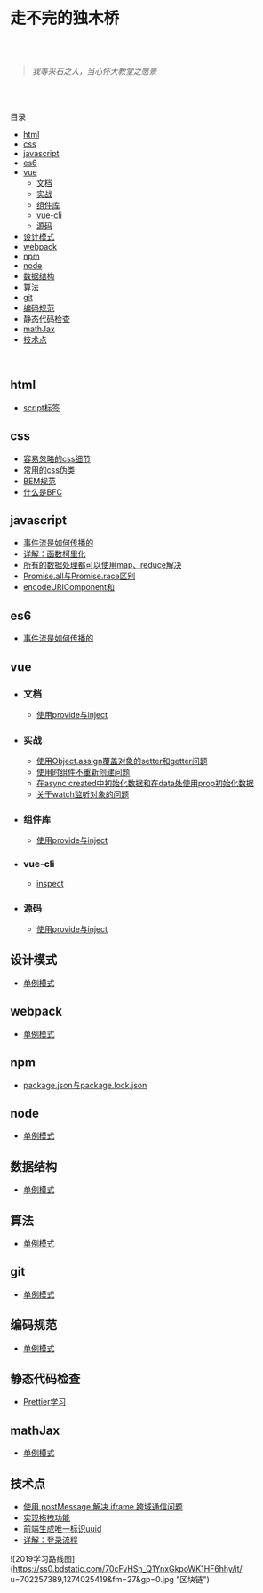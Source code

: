 # 走不完的独木桥 

<br>
<br>

> *我等采石之人，当心怀大教堂之愿景*    

<br>
<br>

目录
* [html](#html)
* [css](#css)
* [javascript](#javascript)
* [es6](#es6)
* [vue](#vue)
	* [文档](#文档)
	* [实战](#实战)
	* [组件库](#组件库)
	* [vue-cli](#vue-cli)
	* [源码](#源码)
* [设计模式](#设计模式)
* [webpack](#webpack)
* [npm](#npm)
* [node](#node)
* [数据结构](#数据结构)
* [算法](#算法)
* [git](#git)
* [编码规范](#编码规范)
* [静态代码检查](#静态代码检查)
* [mathJax](#mathJax)
* [技术点](#技术点)

<br>


## html
* [script标签](https://github.com/topseczbw/singleBridge/issues/2)

## css
* [容易忽略的css细节](https://github.com/topseczbw/singleBridge/issues/2)
* [常用的css伪类](https://github.com/topseczbw/singleBridge/issues/2)
* [BEM规范](https://github.com/topseczbw/singleBridge/issues/2)
* [什么是BFC](https://github.com/topseczbw/singleBridge/issues/2)

## javascript
* [事件流是如何传播的](https://github.com/topseczbw/singleBridge/issues/2)
* [详解：函数柯里化](https://github.com/topseczbw/singleBridge/issues/2)
* [所有的数据处理都可以使用map、reduce解决](https://github.com/topseczbw/singleBridge/issues/2)
* [Promise.all与Promise.race区别](https://github.com/topseczbw/singleBridge/issues/2)
* [encodeURIComponent和](https://github.com/topseczbw/singleBridge/issues/2)

## es6
* [事件流是如何传播的](https://github.com/topseczbw/singleBridge/issues/2)

## vue
* ### 文档
	* [使用provide与inject](https://github.com/topseczbw/singleBridge/issues/2)
* ### 实战
	* [使用Object.assign覆盖对象的setter和getter问题](https://github.com/topseczbw/singleBridge/issues/2)
	* [使用<component :is='xxx'>时组件不重新创建问题](https://github.com/topseczbw/singleBridge/issues/2)
	* [在async created中初始化数据和在data处使用prop初始化数据](https://github.com/topseczbw/singleBridge/issues/2)
	* [关于watch监听对象的问题](https://github.com/topseczbw/singleBridge/issues/2)
* ### 组件库
	* [使用provide与inject](https://github.com/topseczbw/singleBridge/issues/2)
* ### vue-cli
	* [inspect](https://github.com/topseczbw/singleBridge/issues/2)
* ### 源码
	* [使用provide与inject](https://github.com/topseczbw/singleBridge/issues/2)
	
## 设计模式
* [单例模式](https://github.com/topseczbw/singleBridge/issues/2)

## webpack
* [单例模式](https://github.com/topseczbw/singleBridge/issues/2)

## npm
* [package.json与package.lock.json](https://github.com/topseczbw/singleBridge/issues/2)

## node
* [单例模式](https://github.com/topseczbw/singleBridge/issues/2)

## 数据结构
* [单例模式](https://github.com/topseczbw/singleBridge/issues/2)

## 算法
* [单例模式](https://github.com/topseczbw/singleBridge/issues/2)

## git
* [单例模式](https://github.com/topseczbw/singleBridge/issues/2)

## 编码规范
* [单例模式](https://github.com/topseczbw/singleBridge/issues/2)

## 静态代码检查
* [Prettier学习](https://github.com/topseczbw/singleBridge/issues/2)

## mathJax
* [单例模式](https://github.com/topseczbw/singleBridge/issues/2)

## 技术点
* [使用 postMessage 解决 iframe 跨域通信问题](https://github.com/topseczbw/singleBridge/issues/1)
* [实现拖拽功能](https://github.com/topseczbw/singleBridge/issues/1)
* [前端生成唯一标识uuid](https://github.com/topseczbw/singleBridge/issues/1)
* [详解：登录流程](https://github.com/topseczbw/singleBridge/issues/1)

![2019学习路线图](https://ss0.bdstatic.com/70cFvHSh_Q1YnxGkpoWK1HF6hhy/it/
u=702257389,1274025419&fm=27&gp=0.jpg "区块链")
